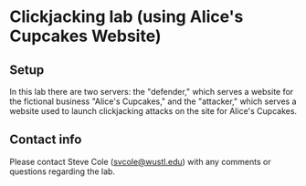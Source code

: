 # Clickjacking lab (using Alice's Cupcakes Website)

## Setup
In this lab there are two servers: the "defender," which serves a
website for the fictional business "Alice's Cupcakes," and the
"attacker," which serves a website used to launch clickjacking attacks
on the site for Alice's Cupcakes.

## Contact info
Please contact Steve Cole (svcole@wustl.edu) with any comments or
questions regarding the lab.
